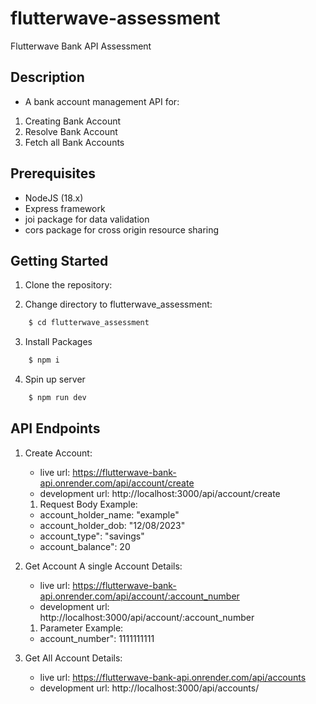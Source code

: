 # flutterwave-assessment
Flutterwave Bank API Assessment

## Description

- A bank account management API for:

1. Creating Bank Account
2. Resolve Bank Account
3. Fetch all Bank Accounts
## Prerequisites

- NodeJS (18.x)
- Express framework
- joi package for data validation
- cors package for cross origin resource sharing

## Getting Started

1. Clone the repository:

2.   Change directory to flutterwave_assessment:
```bash
    $ cd flutterwave_assessment 
```
3. Install Packages 
```bash
    $ npm i
```
4. Spin up server 
```bash
    $ npm run dev
```

## API Endpoints

1. Create Account:
    
    - live url: https://flutterwave-bank-api.onrender.com/api/account/create
    - development url: http://localhost:3000/api/account/create 

    1. Request Body Example:

    - account_holder_name: "example"
    - account_holder_dob: "12/08/2023"
    - account_type": "savings"
    - account_balance": 20

2. Get Account A single Account Details: 

    - live url: https://flutterwave-bank-api.onrender.com/api/account/:account_number
    - development url: http://localhost:3000/api/account/:account_number

    1. Parameter Example:

    - account_number": 1111111111

3. Get All Account Details: 

    - live url: https://flutterwave-bank-api.onrender.com/api/accounts 
    - development url: http://localhost:3000/api/accounts/


